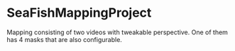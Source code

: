 # SeaFishMappingProject
Mapping consisting of two videos with tweakable perspective. 
One of them has 4 masks that are also configurable.

